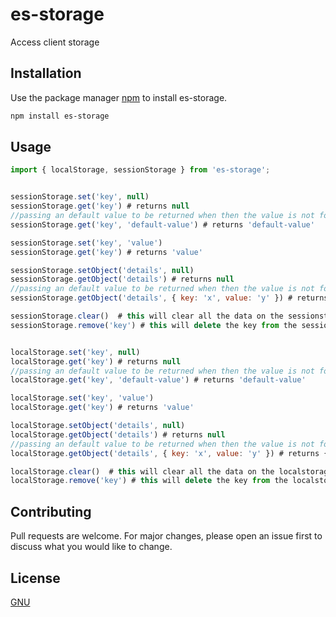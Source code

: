 # es-storage

Access client storage

## Installation

Use the package manager [npm](https://nodejs.org/en/download/) to install es-storage.

```bash
npm install es-storage
```

## Usage

```javascript
import { localStorage, sessionStorage } from 'es-storage';


sessionStorage.set('key', null)
sessionStorage.get('key') # returns null
//passing an default value to be returned when then the value is not found
sessionStorage.get('key', 'default-value') # returns 'default-value'

sessionStorage.set('key', 'value')
sessionStorage.get('key') # returns 'value'

sessionStorage.setObject('details', null)
sessionStorage.getObject('details') # returns null
//passing an default value to be returned when then the value is not found
sessionStorage.getObject('details', { key: 'x', value: 'y' }) # returns { key: 'x', value: 'y' }

sessionStorage.clear()  # this will clear all the data on the sessionstorage
sessionStorage.remove('key') # this will delete the key from the sessionstorage


localStorage.set('key', null)
localStorage.get('key') # returns null
//passing an default value to be returned when then the value is not found
localStorage.get('key', 'default-value') # returns 'default-value'

localStorage.set('key', 'value')
localStorage.get('key') # returns 'value'

localStorage.setObject('details', null)
localStorage.getObject('details') # returns null
//passing an default value to be returned when then the value is not found
localStorage.getObject('details', { key: 'x', value: 'y' }) # returns { key: 'x', value: 'y' }

localStorage.clear()  # this will clear all the data on the localstorage
localStorage.remove('key') # this will delete the key from the localstorage

```

## Contributing
Pull requests are welcome. For major changes, please open an issue first to discuss what you would like to change.

## License
[GNU](https://www.gnu.org/licenses)